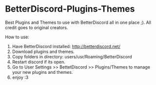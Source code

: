 # BetterDiscord-Plugins-Themes
Best Plugins and Themes to use with BetterDiscord all in one place ;). All credit goes to original creators.

How to use:
1. Have BetterDiscord installed: http://betterdiscord.net/
2. Download plugins and themes.
3. Copy folders in directory: users/usr/Roaming/BetterDiscord
4. Restart discord if its open.
5. Go to User Settings >> BettetDiscord >> Plugins/Themes to manage your new plugins and themes.
6. enjoy :3
